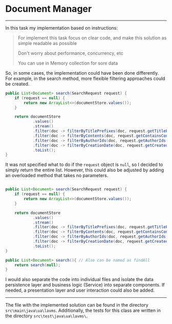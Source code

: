 # Document Manager

---

In this task my implementation based on instructions:
> For implement this task focus on clear code, and make this solution as simple readable as possible
>
> Don't worry about performance, concurrency, etc
>
> You can use in Memory collection for sore data

So, in some cases, the implementation could have been done differently. For example, in the search method, more flexible
filtering approaches could be created.

```java
public List<Document> search(SearchRequest request) {
    if (request == null) {
        return new ArrayList<>(documentStore.values());
    }

    return documentStore
            .values()
            .stream()
            .filter(doc -> filterByTitlePrefixes(doc, request.getTitlePrefixes()))
            .filter(doc -> filterByContents(doc, request.getContainsContents()))
            .filter(doc -> filterByAuthorIds(doc, request.getAuthorIds()))
            .filter(doc -> filterByCreationDate(doc, request.getCreatedFrom(), request.getCreatedTo()))
            .toList();
}
```
It was not specified what to do if the ```request``` object is ```null```, so I decided to simply return the entire list. However, this could also be adjusted by adding an overloaded method that takes no parameters.
```java

public List<Document> search(SearchRequest request) {
    if (request == null) {
        return new ArrayList<>(documentStore.values());
    }

    return documentStore
            .values()
            .stream()
            .filter(doc -> filterByTitlePrefixes(doc, request.getTitlePrefixes()))
            .filter(doc -> filterByContents(doc, request.getContainsContents()))
            .filter(doc -> filterByAuthorIds(doc, request.getAuthorIds()))
            .filter(doc -> filterByCreationDate(doc, request.getCreatedFrom(), request.getCreatedTo()))
            .toList();
}

public List<Document> search(){ // Also can be named as findAll
    return search(null);
}
```


I would also separate the code into individual files and isolate the data persistence layer and business logic (Service) into separate components. If needed, a presentation layer and user interaction could also be added.

---

The file with the implemented solution can be found in the directory ```src\main\java\ua\lavms```.
Additionally, the tests for this class are written in the directory ```src\test\java\ua\lavms\```.

